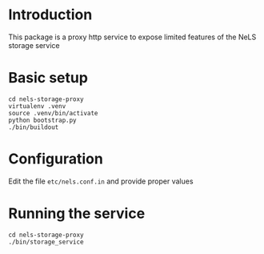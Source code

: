 Introduction
===
This package is a proxy http service to expose limited features of the NeLS storage service 

Basic setup
===
```
cd nels-storage-proxy
virtualenv .venv
source .venv/bin/activate
python bootstrap.py
./bin/buildout
```

Configuration
===
Edit the file `etc/nels.conf.in` and provide proper values

Running the service
===
```
cd nels-storage-proxy
./bin/storage_service
```